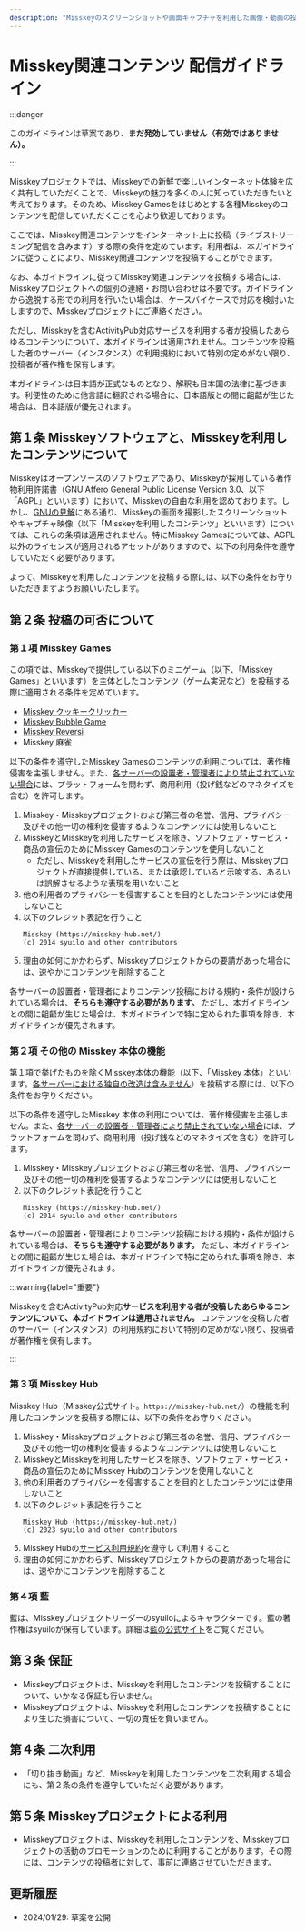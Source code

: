 ```yaml
---
description: "Misskeyのスクリーンショットや画面キャプチャを利用した画像・動画の投稿やライブ配信を行う際のガイドラインです。"
---
```


# Misskey関連コンテンツ 配信ガイドライン

:::danger

このガイドラインは草案であり、**まだ発効していません（有効ではありません）。**

:::

Misskeyプロジェクトでは、Misskeyでの新鮮で楽しいインターネット体験を広く共有していただくことで、Misskeyの魅力を多くの人に知っていただきたいと考えております。そのため、Misskey Gamesをはじめとする各種Misskeyのコンテンツを配信していただくことを心より歓迎しております。

ここでは、Misskey関連コンテンツをインターネット上に投稿（ライブストリーミング配信を含みます）する際の条件を定めています。利用者は、本ガイドラインに従うことにより、Misskey関連コンテンツを投稿することができます。

なお、本ガイドラインに従ってMisskey関連コンテンツを投稿する場合には、Misskeyプロジェクトへの個別の連絡・お問い合わせは不要です。ガイドラインから逸脱する形での利用を行いたい場合は、ケースバイケースで対応を検討いたしますので、Misskeyプロジェクトにご連絡ください。

ただし、Misskeyを含むActivityPub対応サービスを利用する者が投稿したあらゆるコンテンツについて、本ガイドラインは適用されません。コンテンツを投稿した者のサーバー（インスタンス）の利用規約において特別の定めがない限り、投稿者が著作権を保有します。

本ガイドラインは日本語が正式なものとなり、解釈も日本国の法律に基づきます。利便性のために他言語に翻訳される場合に、日本語版との間に齟齬が生じた場合は、日本語版が優先されます。

## 第１条 Misskeyソフトウェアと、Misskeyを利用したコンテンツについて

Misskeyはオープンソースのソフトウェアであり、Misskeyが採用している著作物利用許諾書（GNU Affero General Public License Version 3.0、以下「AGPL」といいます）において、Misskeyの自由な利用を認めております。しかし、[GNUの見解](https://www.gnu.org/licenses/gpl-faq.ja.html#WhatCaseIsOutputGPL)にある通り、Misskeyの画面を撮影したスクリーンショットやキャプチャ映像（以下「Misskeyを利用したコンテンツ」といいます）については、これらの条項は適用されません。特にMisskey Gamesについては、AGPL以外のライセンスが適用されるアセットがありますので、以下の利用条件を遵守していただく必要があります。

よって、Misskeyを利用したコンテンツを投稿する際には、以下の条件をお守りいただきますようお願いいたします。

## 第２条 投稿の可否について

### 第１項 Misskey Games

この項では、Misskeyで提供している以下のミニゲーム（以下、「Misskey Games」といいます）を主体としたコンテンツ（ゲーム実況など）を投稿する際に適用される条件を定めています。

- [Misskey クッキークリッカー](x-mi-web://clicker)
- [Misskey Bubble Game](x-mi-web://bubble-game)
- [Misskey Reversi](x-mi-web://reversi)
- Misskey 麻雀

以下の条件を遵守したMisskey Gamesのコンテンツの利用については、著作権侵害を主張しません。また、<u>各サーバーの設置者・管理者により禁止されていない場合</u>には、プラットフォームを問わず、商用利用（投げ銭などのマネタイズを含む）を許可します。

1. Misskey・Misskeyプロジェクトおよび第三者の名誉、信用、プライバシー及びその他一切の権利を侵害するようなコンテンツには使用しないこと
2. MisskeyとMisskeyを利用したサービスを除き、ソフトウェア・サービス・商品の宣伝のためにMisskey Gamesのコンテンツを使用しないこと
    - ただし、Misskeyを利用したサービスの宣伝を行う際は、Misskeyプロジェクトが直接提供している、または承認していると示唆する、あるいは誤解させるような表現を用いないこと
3. 他の利用者のプライバシーを侵害することを目的としたコンテンツには使用しないこと
4. 以下のクレジット表記を行うこと  
   ```
   Misskey (https://misskey-hub.net/)
   (c) 2014 syuilo and other contributors
   ```
5. 理由の如何にかかわらず、Misskeyプロジェクトからの要請があった場合には、速やかにコンテンツを削除すること

各サーバーの設置者・管理者によりコンテンツ投稿における規約・条件が設けられている場合は、**そちらも遵守する必要があります。** ただし、本ガイドラインとの間に齟齬が生じた場合は、本ガイドラインで特に定められた事項を除き、本ガイドラインが優先されます。

### 第２項 その他の Misskey 本体の機能

第１項で挙げたものを除くMisskey本体の機能（以下、「Misskey 本体」といいます。<u>各サーバーにおける独自の改造は含みません</u>）を投稿する際には、以下の条件をお守りください。

以下の条件を遵守したMisskey 本体の利用については、著作権侵害を主張しません。また、<u>各サーバーの設置者・管理者により禁止されていない場合</u>には、プラットフォームを問わず、商用利用（投げ銭などのマネタイズを含む）を許可します。

1. Misskey・Misskeyプロジェクトおよび第三者の名誉、信用、プライバシー及びその他一切の権利を侵害するようなコンテンツには使用しないこと
2. 以下のクレジット表記を行うこと  
   ```
   Misskey (https://misskey-hub.net/)
   (c) 2014 syuilo and other contributors
   ```

各サーバーの設置者・管理者によりコンテンツ投稿における規約・条件が設けられている場合は、**そちらも遵守する必要があります。** ただし、本ガイドラインとの間に齟齬が生じた場合は、本ガイドラインで特に定められた事項を除き、本ガイドラインが優先されます。

:::warning{label="重要"}

Misskeyを含むActivityPub対応**サービスを利用する者が投稿したあらゆるコンテンツについて、本ガイドラインは適用されません。** コンテンツを投稿した者のサーバー（インスタンス）の利用規約において特別の定めがない限り、投稿者が著作権を保有します。

:::

### 第３項 Misskey Hub

Misskey Hub（Misskey公式サイト。`https://misskey-hub.net/`）の機能を利用したコンテンツを投稿する際には、以下の条件をお守りください。

1. Misskey・Misskeyプロジェクトおよび第三者の名誉、信用、プライバシー及びその他一切の権利を侵害するようなコンテンツには使用しないこと
2. MisskeyとMisskeyを利用したサービスを除き、ソフトウェア・サービス・商品の宣伝のためにMisskey Hubのコンテンツを使用しないこと
3. 他の利用者のプライバシーを侵害することを目的としたコンテンツには使用しないこと
4. 以下のクレジット表記を行うこと  
   ```
   Misskey Hub (https://misskey-hub.net/)
   (c) 2023 syuilo and other contributors
   ```
5. Misskey Hubの[サービス利用規約](./1.hub-terms.md)を遵守して利用すること
6. 理由の如何にかかわらず、Misskeyプロジェクトからの要請があった場合には、速やかにコンテンツを削除すること

### 第４項 藍

藍は、Misskeyプロジェクトリーダーのsyuiloによるキャラクターです。藍の著作権はsyuiloが保有しています。詳細は[藍の公式サイト](https://xn--931a.moe/)をご覧ください。

<!-- TODO -->

## 第３条 保証

- Misskeyプロジェクトは、Misskeyを利用したコンテンツを投稿することについて、いかなる保証も行いません。
- Misskeyプロジェクトは、Misskeyを利用したコンテンツを投稿することにより生じた損害について、一切の責任を負いません。

## 第４条 二次利用

- 「切り抜き動画」など、Misskeyを利用したコンテンツを二次利用する場合にも、第２条の条件を遵守していただく必要があります。

## 第５条 Misskeyプロジェクトによる利用

- Misskeyプロジェクトは、Misskeyを利用したコンテンツを、Misskeyプロジェクトの活動のプロモーションのために利用することがあります。その際には、コンテンツの投稿者に対して、事前に連絡させていただきます。

## 更新履歴
- 2024/01/29: 草案を公開